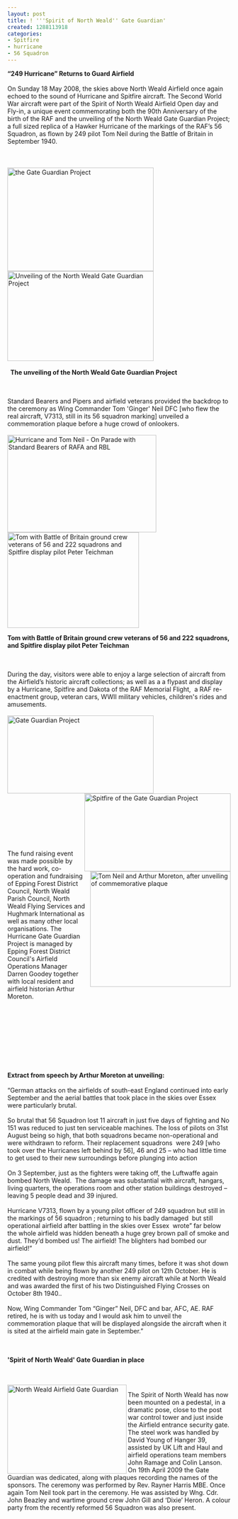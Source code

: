 ```yaml
---
layout: post
title: ! '''Spirit of North Weald'' Gate Guardian'
created: 1288113918
categories:
- Spitfire
- hurricane
- 56 Squadron
---
```

<p><strong>&ldquo;249 Hurricane&rdquo; Returns to Guard Airfield</strong><br /><br />On Sunday 18 May 2008, the skies above North Weald Airfield once again echoed to the sound of Hurricane and Spitfire aircraft. The Second World War aircraft were part of the Spirit of North Weald Airfield Open day and Fly-in, a unique event commemorating both the 90th Anniversary of the birth of the RAF and the unveiling of the North Weald Gate Guardian Project; a full sized replica of a Hawker Hurricane of the markings of the RAF&rsquo;s 56 Squadron, as flown by 249 pilot Tom Neil during the Battle of Britain in September 1940.<br /><br /><br /><br /><img height="234" width="330" align="left" alt="the Gate Guardian Project" src="{{ site.JB.BASE_PATH }}/images/GGimage002.jpg" />&nbsp;<img height="203" width="330" align="top" alt="Unveiling of the North Weald Gate Guardian Project" src="{{ site.JB.BASE_PATH }}/images/GGimage004.jpg" /><br /><br /><strong>&nbsp; </strong><strong>The unveiling of the North Weald Gate Guardian Project</strong><br /><br />&nbsp;</p><p>Standard Bearers and Pipers and airfield veterans provided the backdrop to the ceremony as Wing Commander Tom 'Ginger' Neil DFC [who flew the real aircraft, V7313, still in its 56 squadron marking] unveiled a commemoration plaque before a huge crowd of onlookers.<br /><br /><img class="article" height="220" width="336" align="left" alt="Hurricane and Tom Neil - On Parade with Standard Bearers of RAFA and RBL" src="{{ site.JB.BASE_PATH }}/images/GGimage006.jpg" />&nbsp;<img class="article" height="216" width="297" align="top" alt="Tom with Battle of Britain ground crew veterans of 56 and 222 squadrons and Spitfire display pilot Peter Teichman" src="{{ site.JB.BASE_PATH }}/images/GGimage010.jpg" /><p style="text-align: right;"><p><p><strong>Tom with Battle of Britain ground crew veterans of 56 and 222 squadrons, and Spitfire display pilot Peter Teichman &nbsp; &nbsp; &nbsp; &nbsp; </strong><br /><br />&nbsp;&nbsp;</p><p style="text-align: left;">During the day, visitors were able to enjoy a large selection of aircraft from the Airfield&rsquo;s historic aircraft collections; as well as a a flypast and display by a Hurricane, Spitfire and Dakota of the RAF Memorial Flight,&nbsp; a RAF re-enactment group, veteran cars, WWII military vehicles, children's rides and amusements.<br /><br />&nbsp;<img class="article" height="176" width="330" align="left" alt="Gate Guardian Project" src="{{ site.JB.BASE_PATH }}/images/GGimage012_0.jpg" /><br /><img class="article" height="176" width="330" align="right" alt="Spitfire of the Gate Guardian Project" src="{{ site.JB.BASE_PATH }}/images/GGimage014_0.jpg" /><br />&nbsp;<br /><br />&nbsp;<br /><br />&nbsp;</p><p style="text-align: left;">&nbsp;</p><p style="text-align: left;">&nbsp;</p><p style="text-align: left;">&nbsp;</p><p style="text-align: left;"><img class="article" height="261" width="317" align="right" alt="Tom Neil and Arthur Moreton, after unveiling of commemorative plaque" src="{{ site.JB.BASE_PATH }}/images/GGimage008.jpg" /><br /><br />&nbsp;</p><p>The fund raising event was made possible by the hard work, co-operation and fundraising of Epping Forest District Council, North Weald Parish Council, North Weald Flying Services and Hughmark International as well as many other local organisations. The Hurricane Gate Guardian Project is managed by Epping Forest District Council's Airfield Operations Manager Darren Goodey together with local resident and airfield historian Arthur Moreton.</p><p>&nbsp; &nbsp; &nbsp; &nbsp;</p><p></p><p></p><p></p><br /><br /><br /><br /><br /><br /><p><strong>Extract from speech by Arthur Moreton at unveiling:</strong><br /><br />&ldquo;German attacks on the airfields of south-east England continued into early September and the aerial battles that took place in the skies over Essex were particularly brutal.<br /><br />So brutal that 56 Squadron lost 11 aircraft in just five days of fighting and No 151 was reduced to just ten serviceable machines. The loss of pilots on 31st August being so high, that both squadrons became non-operational and were withdrawn to reform. Their replacement squadrons&nbsp; were 249 [who took over the Hurricanes left behind by 56], 46 and 25 &ndash; who had little time to get used to their new surroundings before plunging into action<br /><br />On 3 September, just as the fighters were taking off, the Luftwaffe again bombed North Weald.&nbsp; The damage was substantial with aircraft, hangars, living quarters, the operations room and other station buildings destroyed &ndash; leaving 5 people dead and 39 injured.<br /><br />Hurricane V7313, flown by a young pilot officer of 249 squadron but still in the markings of 56 squadron ; returning to his badly damaged&nbsp; but still operational airfield after battling in the skies over Essex&nbsp; wrote&rdquo; far below the whole airfield was hidden beneath a huge grey brown pall of smoke and dust. They&rsquo;d bombed us! The airfield! The blighters had bombed our airfield!&rdquo;<br /><br />The same young pilot flew this aircraft many times, before it was shot down in combat while being flown by another 249 pilot on 12th October. He is credited with destroying more than six enemy aircraft while at North Weald and was awarded the first of his two Distinguished Flying Crosses on October 8th 1940..<br /><br />Now, Wing Commander Tom &ldquo;Ginger&rdquo; Neil, DFC and bar, AFC, AE. RAF retired, he is with us today and I would ask him to unveil the commemoration plaque that will be displayed alongside the aircraft when it is sited at the airfield main gate in September.&rdquo;</p><br /><br />
<strong>'Spirit of North Weald' Gate Guardian in place</strong><br /><br /><p><br /><img class="article" height="201" width="269" align="left" alt="North Weald Airfield Gate Guardian" src="{{ site.JB.BASE_PATH }}/images/Hurricanesmall.JPG" /></p>The Spirit of North Weald has now been mounted on a pedestal, in a dramatic pose, close to the post war control tower and just inside the Airfield entrance security gate.  The steel work was handled by David Young of Hanger 39, assisted by UK Lift and Haul and airfield operations team members John Ramage and Colin Lanson. On 19th April 2009 the Gate Guardian was dedicated, along with plaques recording the names of the sponsors.  The ceremony was performed by Rev. Rayner Harris MBE.  Once again Tom Neil took part in the ceremony.  He was assisted by Wng. Cdr. John Beazley and wartime ground crew John Gill and ‘Dixie’ Heron.  A colour party from the recently reformed 56 Squadron was also present.
